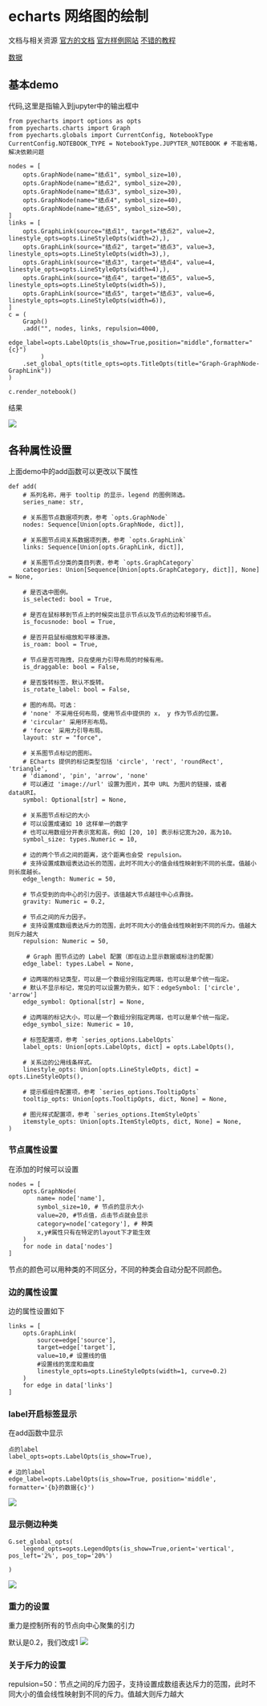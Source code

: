 # echarts 网络图的绘制

文档与相关资源
[官方的文档](https://github.com/pyecharts/pyecharts-gallery)
[官方样例网站](https://echarts.apache.org/examples/en/index.html#chart-type-graph)
[不错的教程](https://blog.csdn.net/LSGO_MYP/article/details/117463653)


[数据](https://echarts.apache.org/examples/data/asset/data/)

## 基本demo

代码,这里是指输入到jupyter中的输出框中
```
from pyecharts import options as opts
from pyecharts.charts import Graph
from pyecharts.globals import CurrentConfig, NotebookType
CurrentConfig.NOTEBOOK_TYPE = NotebookType.JUPYTER_NOTEBOOK # 不能省略，解决依赖问题

nodes = [
    opts.GraphNode(name="结点1", symbol_size=10),
    opts.GraphNode(name="结点2", symbol_size=20),
    opts.GraphNode(name="结点3", symbol_size=30),
    opts.GraphNode(name="结点4", symbol_size=40),
    opts.GraphNode(name="结点5", symbol_size=50),
]
links = [
    opts.GraphLink(source="结点1", target="结点2", value=2, linestyle_opts=opts.LineStyleOpts(width=2),),
    opts.GraphLink(source="结点2", target="结点3", value=3, linestyle_opts=opts.LineStyleOpts(width=3),),
    opts.GraphLink(source="结点3", target="结点4", value=4, linestyle_opts=opts.LineStyleOpts(width=4),),
    opts.GraphLink(source="结点4", target="结点5", value=5, linestyle_opts=opts.LineStyleOpts(width=5)),
    opts.GraphLink(source="结点5", target="结点3", value=6, linestyle_opts=opts.LineStyleOpts(width=6)),
]
c = (
    Graph()
    .add("", nodes, links, repulsion=4000,
         edge_label=opts.LabelOpts(is_show=True,position="middle",formatter="{c}")
         )
    .set_global_opts(title_opts=opts.TitleOpts(title="Graph-GraphNode-GraphLink"))
)

c.render_notebook()
```
结果

![](https://raw.githubusercontent.com/kengerlwl/MDimg/master/image/74d9467d0f68679807eade1929f22c8e/d7394b4a8be8595f7371311cdbcd4ea3.png)

## 各种属性设置

上面demo中的add函数可以更改以下属性
```
def add(
    # 系列名称，用于 tooltip 的显示，legend 的图例筛选。
    series_name: str,

    # 关系图节点数据项列表，参考 `opts.GraphNode`
    nodes: Sequence[Union[opts.GraphNode, dict]],

    # 关系图节点间关系数据项列表，参考 `opts.GraphLink`
    links: Sequence[Union[opts.GraphLink, dict]],

    # 关系图节点分类的类目列表，参考 `opts.GraphCategory`
    categories: Union[Sequence[Union[opts.GraphCategory, dict]], None] = None,

    # 是否选中图例。
    is_selected: bool = True,

    # 是否在鼠标移到节点上的时候突出显示节点以及节点的边和邻接节点。
    is_focusnode: bool = True,

    # 是否开启鼠标缩放和平移漫游。
    is_roam: bool = True,

    # 节点是否可拖拽，只在使用力引导布局的时候有用。
    is_draggable: bool = False,

    # 是否旋转标签，默认不旋转。
    is_rotate_label: bool = False,

    # 图的布局。可选：
    # 'none' 不采用任何布局，使用节点中提供的 x， y 作为节点的位置。
    # 'circular' 采用环形布局。
    # 'force' 采用力引导布局。
    layout: str = "force",

    # 关系图节点标记的图形。
    # ECharts 提供的标记类型包括 'circle', 'rect', 'roundRect', 'triangle', 
    # 'diamond', 'pin', 'arrow', 'none'
    # 可以通过 'image://url' 设置为图片，其中 URL 为图片的链接，或者 dataURI。
    symbol: Optional[str] = None,

    # 关系图节点标记的大小
    # 可以设置成诸如 10 这样单一的数字
    # 也可以用数组分开表示宽和高，例如 [20, 10] 表示标记宽为20，高为10。
    symbol_size: types.Numeric = 10,

    # 边的两个节点之间的距离，这个距离也会受 repulsion。
    # 支持设置成数组表达边长的范围，此时不同大小的值会线性映射到不同的长度。值越小则长度越长。
    edge_length: Numeric = 50,

    # 节点受到的向中心的引力因子。该值越大节点越往中心点靠拢。
    gravity: Numeric = 0.2,

    # 节点之间的斥力因子。
    # 支持设置成数组表达斥力的范围，此时不同大小的值会线性映射到不同的斥力。值越大则斥力越大
    repulsion: Numeric = 50,

     # Graph 图节点边的 Label 配置（即在边上显示数据或标注的配置）
    edge_label: types.Label = None,

    # 边两端的标记类型，可以是一个数组分别指定两端，也可以是单个统一指定。
    # 默认不显示标记，常见的可以设置为箭头，如下：edgeSymbol: ['circle', 'arrow']
    edge_symbol: Optional[str] = None,

    # 边两端的标记大小，可以是一个数组分别指定两端，也可以是单个统一指定。
    edge_symbol_size: Numeric = 10,

    # 标签配置项，参考 `series_options.LabelOpts`
    label_opts: Union[opts.LabelOpts, dict] = opts.LabelOpts(),

    # 关系边的公用线条样式。
    linestyle_opts: Union[opts.LineStyleOpts, dict] = opts.LineStyleOpts(),

    # 提示框组件配置项，参考 `series_options.TooltipOpts`
    tooltip_opts: Union[opts.TooltipOpts, dict, None] = None,

    # 图元样式配置项，参考 `series_options.ItemStyleOpts`
    itemstyle_opts: Union[opts.ItemStyleOpts, dict, None] = None,
)

```

### 节点属性设置
在添加的时候可以设置
```
nodes = [
    opts.GraphNode(
        name= node['name'],
        symbol_size=10, # 节点的显示大小
        value=20, #节点值，点击节点就会显示
        category=node['category'], # 种类
        x,y#属性只有在特定的layout下才能生效
    )
    for node in data['nodes']
]
```
节点的颜色可以用种类的不同区分，不同的种类会自动分配不同颜色。

### 边的属性设置
边的属性设置如下
```
links = [
    opts.GraphLink(
        source=edge['source'],
        target=edge['target'],
        value=10,# 设置线的值
        #设置线的宽度和曲度
        linestyle_opts=opts.LineStyleOpts(width=1, curve=0.2)
    )
    for edge in data['links']
]
```

### label开启标签显示
在add函数中显示
```
点的label
label_opts=opts.LabelOpts(is_show=True),

# 边的label
edge_label=opts.LabelOpts(is_show=True, position='middle', formatter='{b}的数据{c}')

```
![](https://raw.githubusercontent.com/kengerlwl/MDimg/master/image/74d9467d0f68679807eade1929f22c8e/7809717571c0f8d65568ac57726720ef.png)


### 显示侧边种类
```
G.set_global_opts(
    legend_opts=opts.LegendOpts(is_show=True,orient='vertical', pos_left='2%', pos_top='20%')

)
```
![](https://raw.githubusercontent.com/kengerlwl/MDimg/master/image/74d9467d0f68679807eade1929f22c8e/f804ceb357d17ee616fc07a180a815ca.png)


### 重力的设置
重力是控制所有的节点向中心聚集的引力

默认是0.2，我们改成1
![](https://raw.githubusercontent.com/kengerlwl/MDimg/master/image/74d9467d0f68679807eade1929f22c8e/bbf3e9748703343c0d30120b442b0c18.png)

### 关于斥力的设置
repulsion=50：节点之间的斥力因子，支持设置成数组表达斥力的范围，此时不同大小的值会线性映射到不同的斥力。值越大则斥力越大

